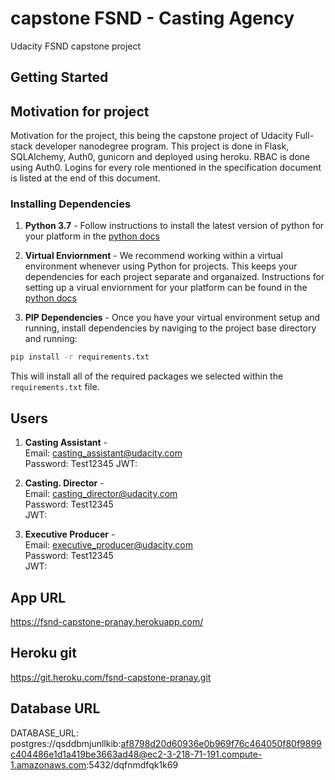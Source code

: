 # capstone FSND - Casting Agency
Udacity FSND capstone project

## Getting Started


## Motivation for project

Motivation for the project, this being the capstone project of Udacity Full-stack developer nanodegree program. This project is done in Flask, SQLAlchemy, Auth0, gunicorn and deployed using heroku. RBAC is done using Auth0. Logins for every role mentioned in the specification document is listed at the end of this document.    

### Installing Dependencies

1. **Python 3.7** - Follow instructions to install the latest version of python for your platform in the [python docs](https://docs.python.org/3/using/unix.html#getting-and-installing-the-latest-version-of-python)


2. **Virtual Enviornment** - We recommend working within a virtual environment whenever using Python for projects. This keeps your dependencies for each project separate and organaized. Instructions for setting up a virual enviornment for your platform can be found in the [python docs](https://packaging.python.org/guides/installing-using-pip-and-virtual-environments/)


3. **PIP Dependencies** - Once you have your virtual environment setup and running, install dependencies by naviging to the project base directory and running:
```bash
pip install -r requirements.txt
```
This will install all of the required packages we selected within the `requirements.txt` file.


## Users

1. **Casting Assistant** -    
Email: casting_assistant@udacity.com     
Password: Test12345
JWT:          

2. **Casting. Director** -    
Email: casting_director@udacity.com    
Password: Test12345    
JWT:        

3. **Executive Producer** -    
Email: executive_producer@udacity.com    
Password: Test12345     
JWT:

## App URL
https://fsnd-capstone-pranay.herokuapp.com/ 
## Heroku git
https://git.heroku.com/fsnd-capstone-pranay.git
## Database URL
DATABASE_URL: postgres://qsddbmjunllkib:af8798d20d60936e0b969f76c464050f80f9899c404486e1d1a419be3663ad48@ec2-3-218-71-191.compute-1.amazonaws.com:5432/dqfnmdfqk1k69